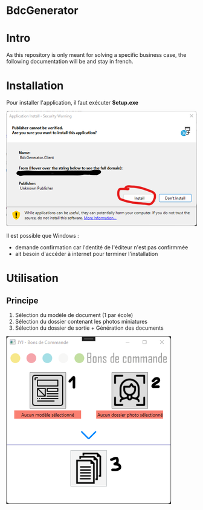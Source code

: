 # BdcGenerator

# Intro
As this repository is only meant for solving a specific business case, the following documentation will be and stay in french.


# Installation

Pour installer l'application, il faut exécuter **Setup.exe**

![Installation](Images\Install_0.png)

Il est possible que Windows :
- demande confirmation car l'dentité de l'éditeur n'est pas confirmmée
- ait besoin d'accéder à internet pour terminer l'installation


# Utilisation
## Principe
1. Sélection du modèle de document (1 par école)
2. Sélection du dossier contenant les photos miniatures
3. Sélection du dossier de sortie + Génération des documents

![alt text](Images\State_0.png)

